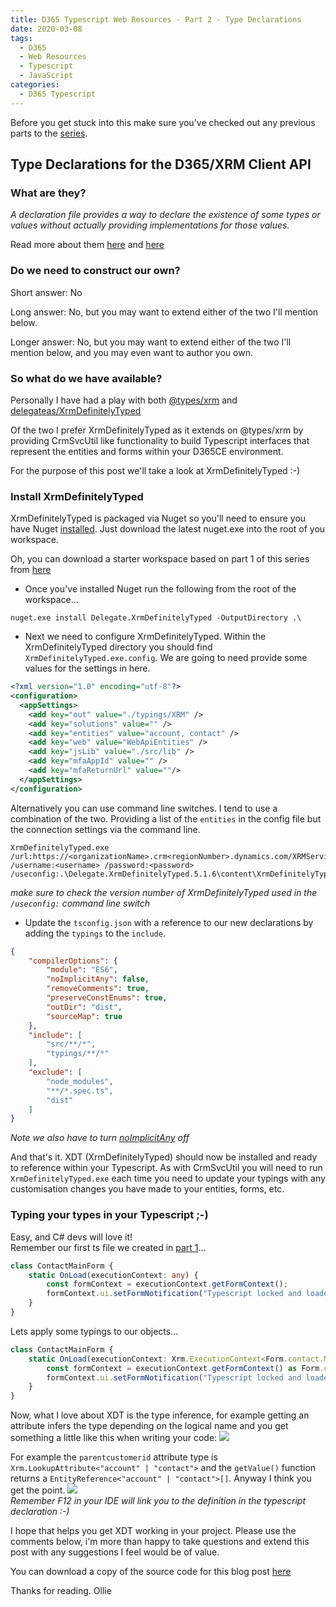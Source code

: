 ```yaml
---
title: D365 Typescript Web Resources - Part 2 - Type Declarations
date: 2020-03-08
tags:
  - D365
  - Web Resources
  - Typescript
  - JavaScript
categories:
  - D365 Typescript
---
```


Before you get stuck into this make sure you've checked out any previous parts to the [series](/categories/D365-Typescript/).

## Type Declarations for the D365/XRM Client API

### What are they?

*A declaration file provides a way to declare the existence of some types or values without actually providing implementations for those values.*

Read more about them [here](https://www.typescriptlang.org/docs/handbook/declaration-files/introduction.html) and [here](https://microsoft.github.io/TypeScript-New-Handbook/chapters/type-declarations/)

### Do we need to construct our own?

Short answer: No

Long answer: No, but you may want to extend either of the two I'll mention below.  

Longer answer: No, but you may want to extend either of the two I'll mention below, and you may even want to author you own.

### So what do we have available?

Personally I have had a play with both [@types/xrm](https://www.npmjs.com/package/@types/xrm) and [delegateas/XrmDefinitelyTyped](https://github.com/delegateas/XrmDefinitelyTyped)

Of the two I prefer XrmDefinitelyTyped as it extends on @types/xrm by providing CrmSvcUtil like functionality to build Typescript interfaces that represent the entities and forms within your D365CE environment.

For the purpose of this post we'll take a look at XrmDefinitelyTyped :-)

### Install XrmDefinitelyTyped

XrmDefinitelyTyped is packaged via Nuget so you'll need to ensure you have Nuget [installed](https://www.nuget.org/downloads). Just download the latest nuget.exe into the root of you workspace.

Oh, you can download a starter workspace based on part 1 of this series from [here](/2020/03/07/D365-Typescript-Webresources-Part-1/d365ts-pt1.zip)

- Once you've installed Nuget run the following from the root of the workspace...
```
nuget.exe install Delegate.XrmDefinitelyTyped -OutputDirectory .\
```
- Next we need to configure XrmDefinitelyTyped. Within the XrmDefinitelyTyped directory you should find `XrmDefinitelyTyped.exe.config`. We are going to need provide some values for the settings in here.
```xml
<?xml version="1.0" encoding="utf-8"?>
<configuration>
  <appSettings>
    <add key="out" value="./typings/XRM" />
    <add key="solutions" value="" />
    <add key="entities" value="account, contact" />
    <add key="web" value="WebApiEntities" />
    <add key="jsLib" value="./src/lib" />
    <add key="mfaAppId" value="" />
    <add key="mfaReturnUrl" value=""/>
  </appSettings>
</configuration>
```
Alternatively you can use command line switches. I tend to use a combination of the two. Providing a list of the `entities` in the config file but the connection settings via the command line.
```
XrmDefinitelyTyped.exe /url:https://<organizationName>.crm<regionNumber>.dynamics.com/XRMServices/2011/Organization.svc /username:<username> /password:<password> /useconfig:.\Delegate.XrmDefinitelyTyped.5.1.6\content\XrmDefinitelyTyped\XrmDefinitelyTyped.exe.config
```
*make sure to check the version number of XrmDefinitelyTyped used in the `/useconfig:` command line switch*

- Update the `tsconfig.json` with a reference to our new declarations by adding the `typings` to the `include`.
```json
{
    "compilerOptions": {
        "module": "ES6",
        "noImplicitAny": false,
        "removeComments": true,
        "preserveConstEnums": true,
        "outDir": "dist",
        "sourceMap": true
    },
    "include": [
        "src/**/*",
        "typings/**/*"
    ],
    "exclude": [
        "node_modules",
        "**/*.spec.ts",
        "dist"
    ]
}
```
*Note we also have to turn [noImplicitAny](https://www.typescriptlang.org/tsconfig#noImplicitAny) off*  

And that's it. XDT (XrmDefinitelyTyped) should now be installed and ready to reference within your Typescript. As with CrmSvcUtil you will need to run `XrmDefinitelyTyped.exe` each time you need to update your typings with any customisation changes you have made to your entities, forms, etc.

### Typing your types in your Typescript ;-)
Easy, and C# devs will love it!  
Remember our first ts file we created in [part 1](/2020/03/07/D365-Typescript-Webresources-Part-1)...
```typescript
class ContactMainForm {
    static OnLoad(executionContext: any) {
        const formContext = executionContext.getFormContext();
        formContext.ui.setFormNotification("Typescript locked and loaded!", "INFO", "ts-msg");
    }
}
```
Lets apply some typings to our objects...
```typescript
class ContactMainForm {
    static OnLoad(executionContext: Xrm.ExecutionContext<Form.contact.Main.Contact, any>) {
        const formContext = executionContext.getFormContext() as Form.contact.Main.Contact;
        formContext.ui.setFormNotification("Typescript locked and loaded!", "INFO", "ts-msg");
    }
}
```
Now, what I love about XDT is the type inference, for example getting an attribute infers the type depending on the logical name and you get something a little like this when writing your code:
![](type-infer-1.png)  

For example the `parentcustomerid` attribute type is `Xrm.LookupAttribute<"account" | "contact">` and the `getValue()` function returns a `EntityReference<"account" | "contact">[]`. Anyway I think you get the point.
![](type-infer-2.png)  
*Remember F12 in your IDE will link you to the definition in the typescript declaration :-)*

I hope that helps you get XDT working in your project. Please use the comments below, i'm more than happy to take questions and extend this post with any suggestions I feel would be of value.

You can download a copy of the source code for this blog post [here](d365ts-pt2.zip)

Thanks for reading.
Ollie